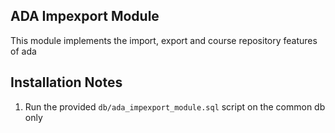 ADA Impexport Module
-----------------------

This module implements the import, export and course repository features of ada

## Installation Notes

1. Run the provided ``db/ada_impexport_module.sql`` script on the common db only
